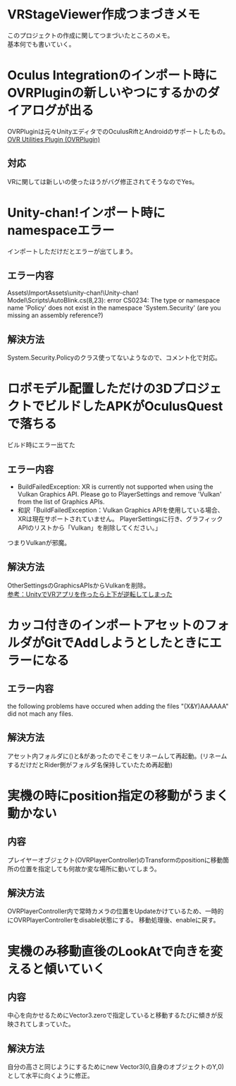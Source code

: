 # VRStageViewer作成つまづきメモ
このプロジェクトの作成に関してつまづいたところのメモ。  
基本何でも書いていく。  

# Oculus Integrationのインポート時にOVRPluginの新しいやつにするかのダイアログが出る
OVRPluginは元々UnityエディタでのOculusRiftとAndroidのサポートしたもの。  
[OVR Utilities Plugin (OVRPlugin)](https://developer.oculus.com/documentation/unity/latest/concepts/unity-utilities-overview/#ovr-utilities-plugin-ovrplugin)

## 対応
VRに関しては新しいの使ったほうがバグ修正されてそうなのでYes。

# Unity-chan!インポート時にnamespaceエラー
インポートしただけだとエラーが出てしまう。  
## エラー内容
Assets\ImportAssets\unity-chan!\Unity-chan! Model\Scripts\AutoBlink.cs(8,23): error CS0234: The type or namespace name 'Policy' does not exist in the namespace 'System.Security' (are you missing an assembly reference?)
## 解決方法
System.Security.Policyのクラス使ってないようなので、コメント化で対応。


# ロボモデル配置しただけの3DプロジェクトでビルドしたAPKがOculusQuestで落ちる
ビルド時にエラー出てた  
## エラー内容
+ BuildFailedException: XR is currently not supported when using the Vulkan Graphics API. Please go to PlayerSettings and remove 'Vulkan' from the list of Graphics APIs.
+ 和訳「BuildFailedException：Vulkan Graphics APIを使用している場合、XRは現在サポートされていません。 PlayerSettingsに行き、グラフィックAPIのリストから「Vulkan」を削除してください。」

つまりVulkanが邪魔。
## 解決方法
OtherSettingsのGraphicsAPIsからVulkanを削除。  
[参考：UnityでVRアプリを作ったら上下が逆転してしまった](https://qiita.com/Ihal/items/5135521915b70d9c0e91)

# カッコ付きのインポートアセットのフォルダがGitでAddしようとしたときにエラーになる
## エラー内容
the following problems have occured when adding the files "(X&Y)AAAAAA" did not mach any files.

## 解決方法
アセット内フォルダに()と&があったのでそこをリネームして再起動。(リネームするだけだとRider側がフォルダ名保持していたため再起動)

# 実機の時にposition指定の移動がうまく動かない
## 内容
プレイヤーオブジェクト(OVRPlayerController)のTransformのpositionに移動箇所の位置を指定しても何故か変な場所に動いてしまう。

## 解決方法
OVRPlayerController内で常時カメラの位置をUpdateかけているため、一時的にOVRPlayerControllerをdisable状態にする。
移動処理後、enableに戻す。

# 実機のみ移動直後のLookAtで向きを変えると傾いていく
## 内容
中心を向かせるためにVector3.zeroで指定していると移動するたびに傾きが反映されてしまっていた。

## 解決方法
自分の高さと同じようにするためにnew Vector3(0,自身のオブジェクトのY,0)として水平に向くように修正。

